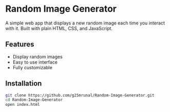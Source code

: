 # Random Image Generator
A simple web app that displays a new random image each time you interact with it. Built with plain HTML, CSS, and JavaScript.

## Features
- Display random images
- Easy to use interface
- Fully customizable

## Installation
```bash
git clone https://github.com/g25mrunal/Random-Image-Generator.git
cd Random-Image-Generator
open index.html
